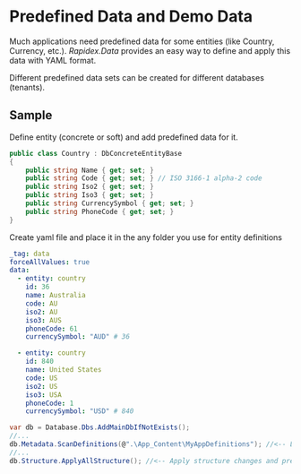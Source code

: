 # Predefined Data and Demo Data

Much applications need predefined data for some entities (like Country, Currency, etc.). *Rapidex.Data* provides an easy way to define and apply this data with YAML format.

Different predefined data sets can be created for different databases (tenants).

## Sample

Define entity (concrete or soft) and add predefined data for it.

```csharp
public class Country : DbConcreteEntityBase
{
    public string Name { get; set; }
    public string Code { get; set; } // ISO 3166-1 alpha-2 code
    public string Iso2 { get; set; }
    public string Iso3 { get; set; }
    public string CurrencySymbol { get; set; }
    public string PhoneCode { get; set; }
}
```

Create yaml file and place it in the any folder you use for entity definitions

```yaml
_tag: data 
forceAllValues: true
data:
  - entity: country
    id: 36
    name: Australia
    code: AU
    iso2: AU
    iso3: AUS
    phoneCode: 61
    currencySymbol: "AUD" # 36

  - entity: country
    id: 840
    name: United States
    code: US
    iso2: US
    iso3: USA
    phoneCode: 1
    currencySymbol: "USD" # 840
```

```csharp
var db = Database.Dbs.AddMainDbIfNotExists();
//...
db.Metadata.ScanDefinitions(@".\App_Content\MyAppDefinitions"); //<-- Load definitions include predefined data
//...
db.Structure.ApplyAllStructure(); //<-- Apply structure changes and predefined data
```